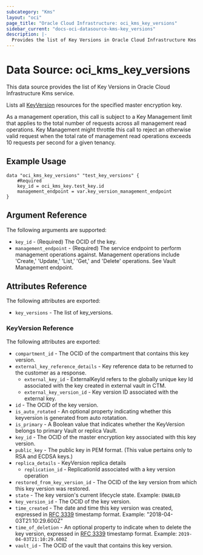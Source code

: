 ```yaml
---
subcategory: "Kms"
layout: "oci"
page_title: "Oracle Cloud Infrastructure: oci_kms_key_versions"
sidebar_current: "docs-oci-datasource-kms-key_versions"
description: |-
  Provides the list of Key Versions in Oracle Cloud Infrastructure Kms service
---
```


# Data Source: oci_kms_key_versions
This data source provides the list of Key Versions in Oracle Cloud Infrastructure Kms service.

Lists all [KeyVersion](https://docs.cloud.oracle.com/iaas/api/#/en/key/latest/KeyVersion/) resources for the specified
master encryption key.

As a management operation, this call is subject to a Key Management limit that applies to the total number
of requests across all management read operations. Key Management might throttle this call to reject an
otherwise valid request when the total rate of management read operations exceeds 10 requests per second
for a given tenancy.


## Example Usage

```hcl
data "oci_kms_key_versions" "test_key_versions" {
	#Required
	key_id = oci_kms_key.test_key.id
	management_endpoint = var.key_version_management_endpoint
}
```

## Argument Reference

The following arguments are supported:

* `key_id` - (Required) The OCID of the key.
* `management_endpoint` - (Required) The service endpoint to perform management operations against. Management operations include 'Create,' 'Update,' 'List,' 'Get,' and 'Delete' operations. See Vault Management endpoint.


## Attributes Reference

The following attributes are exported:

* `key_versions` - The list of key_versions.

### KeyVersion Reference

The following attributes are exported:

* `compartment_id` - The OCID of the compartment that contains this key version.
* `external_key_reference_details` - Key reference data to be returned to the customer as a response.
	* `external_key_id` - ExternalKeyId refers to the globally unique key Id associated with the key created in external vault in CTM.
	* `external_key_version_id` - Key version ID associated with the external key.
* `id` - The OCID of the key version.
* `is_auto_rotated` - An optional property indicating whether this keyversion is generated from auto rotatation.
* `is_primary` - A Boolean value that indicates whether the KeyVersion belongs to primary Vault or replica Vault.
* `key_id` - The OCID of the master encryption key associated with this key version.
* `public_key` - The public key in PEM format. (This value pertains only to RSA and ECDSA keys.) 
* `replica_details` - KeyVersion replica details 
	* `replication_id` - ReplicationId associated with a key version operation 
* `restored_from_key_version_id` - The OCID of the key version from which this key version was restored.
* `state` - The key version's current lifecycle state.  Example: `ENABLED` 
* `key_version_id` - The OCID of the key version.
* `time_created` - The date and time this key version was created, expressed in [RFC 3339](https://tools.ietf.org/html/rfc3339) timestamp format.  Example: "2018-04-03T21:10:29.600Z" 
* `time_of_deletion` - An optional property to indicate when to delete the key version, expressed in [RFC 3339](https://tools.ietf.org/html/rfc3339) timestamp format. Example: `2019-04-03T21:10:29.600Z` 
* `vault_id` - The OCID of the vault that contains this key version.

